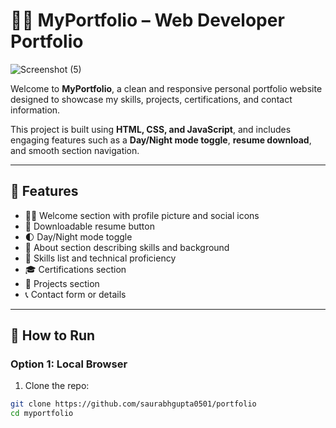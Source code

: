 # 🧑‍💻 MyPortfolio – Web Developer Portfolio
![Screenshot (5)](https://github.com/user-attachments/assets/829908e9-b72e-4f03-9d97-27290bebfa68)

Welcome to **MyPortfolio**, a clean and responsive personal portfolio website designed to showcase my skills, projects, certifications, and contact information.

This project is built using **HTML, CSS, and JavaScript**, and includes engaging features such as a **Day/Night mode toggle**, **resume download**, and smooth section navigation.

---

## 🌟 Features

- 👨‍💼 Welcome section with profile picture and social icons
- 📜 Downloadable resume button
- 🌓 Day/Night mode toggle
- 📄 About section describing skills and background
- 🧠 Skills list and technical proficiency
- 🎓 Certifications section
- 💼 Projects section
- 📞 Contact form or details

---

## 🚀 How to Run

### Option 1: Local Browser

1. Clone the repo:

```bash
git clone https://github.com/saurabhgupta0501/portfolio
cd myportfolio
